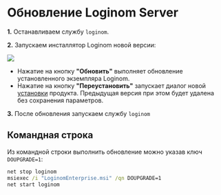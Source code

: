 # Обновление Loginom Server

**1.** Останавливаем службу `loginom`.

**2.** Запускаем инсталлятор Loginom новой версии:

![](..\images\server_msi_upgrade.png)

* Нажатие на кнопку **"Обновить"** выполняет обновление установленного экземпляра Loginom.
* Нажатие на кнопку **"Переустановить"** запускает диалог новой [установки](./setup.md) продукта. Предыдущая версия при этом будет удалена без сохранения параметров.

**3.** После обновления запускаем службу `loginom`

## Командная строка

Из командной строки выполнить обновление можно указав ключ `DOUPGRADE=1`:

```cmd
net stop loginom
msiexec /i "LoginomEnterprise.msi" /qn DOUPGRADE=1
net start loginom
```
